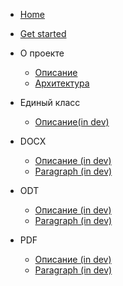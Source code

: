 * [Home](/)
* [Get started](get_started.md)
* О проекте

  * [Описание](about/description.md)
  * [Архитектура](about/arhitect.md)
  

* Единый класс

  * [Описание(in dev)](classes/index.md)

    
* DOCX

  * [Описание (in dev)](docx/index.md)
  * [Paragraph (in dev)](docx/paragraph.md)
 
    
* ODT

  * [Описание (in dev)](odt/index.md)
  * [Paragraph (in dev)](odt/paragraph.md)
    
* PDF

  * [Описание (in dev)](pdf/index.md)
  * [Paragraph (in dev)](odf/paragraph.md)